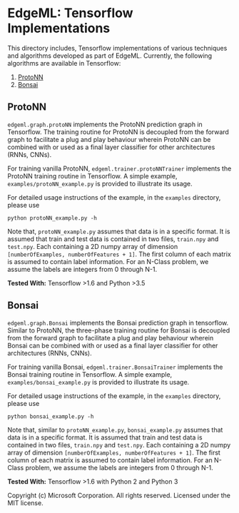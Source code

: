 # EdgeML: Tensorflow Implementations 

This directory includes, Tensorflow implementations of various techniques and algorithms developed as
part of EdgeML. Currently, the following algorithms are available in
Tensorflow:

1. [ProtoNN](https://github.com/Microsoft/EdgeML/blob/master/publications/ProtoNN.pdf)
2. [Bonsai](https://github.com/Microsoft/EdgeML/blob/master/publications/Bonsai.pdf)

## ProtoNN
`edgeml.graph.protoNN` implements the ProtoNN prediction graph in Tensorflow.
The training routine for ProtoNN is decoupled from the forward graph to
facilitate a plug and play behaviour wherein ProtoNN can be combined with or
used as a final layer classifier for other architectures (RNNs, CNNs).

For training vanilla ProtoNN, `edgeml.trainer.protoNNTrainer` implements the
ProtoNN training routine in Tensorflow. A simple example,
`examples/protoNN_example.py` is provided to illustrate its usage.

For detailed usage instructions of the example, in the `examples` directory, please use

    python protoNN_example.py -h

Note that, `protoNN_example.py` assumes that data is in a specific format.
It is assumed that train and test data is contained in two files,
`train.npy` and `test.npy`. Each containing a 2D numpy array of dimension
`[numberOfExamples, numberOfFeatures + 1]`. The first column of each
matrix is assumed to contain label information.  For an N-Class problem,
we assume the labels are integers from 0 through N-1.

**Tested With:** Tensorflow >1.6 and Python >3.5

## Bonsai
`edgeml.graph.Bonsai` implements the Bonsai prediction graph in tensorflow.
Similar to ProtoNN, the three-phase training routine for Bonsai is decoupled from
the forward graph to facilitate a plug and play behaviour wherein Bonsai can be
combined with or used as a final layer classifier for other architectures (RNNs, CNNs).

For training vanilla Bonsai, `edgeml.trainer.BonsaiTrainer` implements the
Bonsai training routine in Tensorflow. A simple example,
`examples/bonsai_example.py` is provided to illustrate its usage.

For detailed usage instructions of the example, in the `examples` directory, please use

    python bonsai_example.py -h


Note that, similar to `protoNN_example.py`, `bonsai_example.py` 
assumes that data is in a specific format.
It is assumed that train and test data is contained in two files,
`train.npy` and `test.npy`. Each containing a 2D numpy array of dimension
`[numberOfExamples, numberOfFeatures + 1]`. The first column of each
matrix is assumed to contain label information.  For an N-Class problem,
we assume the labels are integers from 0 through N-1.

**Tested With:** Tensorflow >1.6 with Python 2 and Python 3

Copyright (c) Microsoft Corporation. All rights reserved. Licensed under the MIT license.
